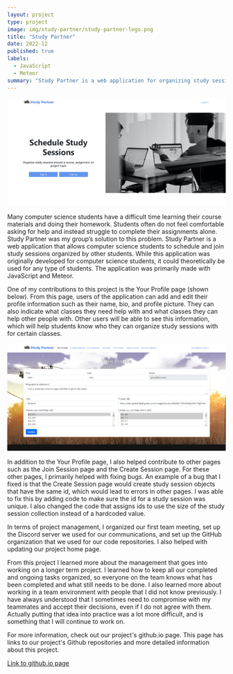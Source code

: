 ```yaml
---
layout: project
type: project
image: img/study-partner/study-partner-logo.png
title: "Study Partner"
date: 2022-12
published: true
labels:
  - JavaScript
  - Meteor
summary: "Study Partner is a web application for organizing study sessions among computer science students. I worked on this project for the class ICS 314. "
---
```


<img class="img-fluid" src="../img/study-partner/Landing.png">

Many computer science students have a difficult time learning their course materials and doing their homework. Students often do not feel comfortable asking for help and instead struggle to complete their assignments alone. Study Partner was my group’s solution to this problem. Study Partner is a web application that allows computer science students to schedule and join study sessions organized by other students. While this application was originally developed for computer science students, it could theoretically be used for any type of students. The application was primarily made with JavaScript and Meteor. 

One of my contributions to this project is the Your Profile page (shown below). From this page, users of the application can add and edit their profile information such as their name, bio, and profile picture. They can also indicate what classes they need help with and what classes they can help other people with. Other users will be able to see this information, which will help students know who they can organize study sessions with for certain classes. 

<img class="img-fluid" src="../img/study-partner/YourProfile.png">

In addition to the Your Profile page, I also helped contribute to other pages such as the Join Session page and the Create Session page. For these other pages, I primarily helped with fixing bugs. An example of a bug that I fixed is that the Create Session page would create study session objects that have the same id, which would lead to errors in other pages. I was able to fix this by adding code to make sure the id for a study session was unique. I also changed the code that assigns ids to use the size of the study session collection instead of a hardcoded value. 

In terms of project management, I organized our first team meeting, set up the Discord server we used for our communications, and set up the GitHub organization that we used for our code repositories. I also helped with updating our project home page. 

From this project I learned more about the management that goes into working on a longer term project. I learned how to keep all our completed and ongoing tasks organized, so everyone on the team knows what has been completed and what still needs to be done. I also learned more about working in a team environment with people that I did not know previously. I have always understood that I sometimes need to compromise with my teammates and accept their decisions, even if I do not agree with them. Actually putting that idea into practice was a lot more difficult, and is something that I will continue to work on. 

For more information, check out our project's github.io page. This page has links to our project's Github repositories and more detailed information about this project. 

[Link to github.io page](https://study-partner.github.io/)
